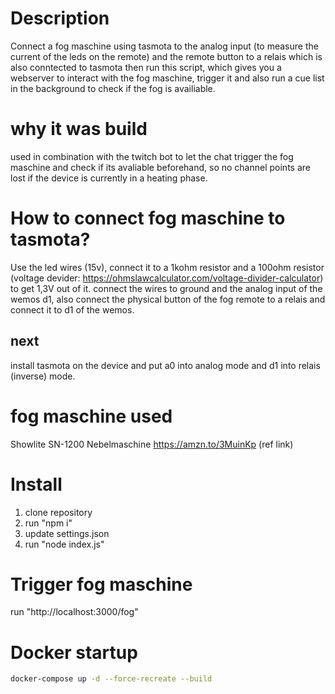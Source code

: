 # Description
Connect a fog maschine using tasmota to the analog input (to measure the current of the leds on the remote) and the remote button to a relais which is also conntected to tasmota
then run this script, which gives you a webserver to interact with the fog maschine, trigger it and also run a cue list in the background to check if the fog is availiable.

# why it was build
used in combination with the twitch bot to let the chat trigger the fog maschine and check if its avaliable beforehand, so no channel points are lost if the device is currently in a heating phase.

# How to connect fog maschine to tasmota?
Use the led wires (15v), connect it to a 1kohm resistor and a 100ohm resistor (voltage devider: https://ohmslawcalculator.com/voltage-divider-calculator) 
to get 1,3V out of it. connect the wires to ground and the analog input of the wemos d1, also connect the physical button of the fog remote to a relais and connect it to d1 of the wemos.
## next
install tasmota on the device and put a0 into analog mode and d1 into relais (inverse) mode.

# fog maschine used
Showlite SN-1200 Nebelmaschine
https://amzn.to/3MuinKp (ref link)

# Install
1) clone repository
2) run "npm i"
3) update settings.json 
4) run "node index.js"

# Trigger fog maschine
run "http://localhost:3000/fog"


# Docker startup 
```bash
docker-compose up -d --force-recreate --build
```
